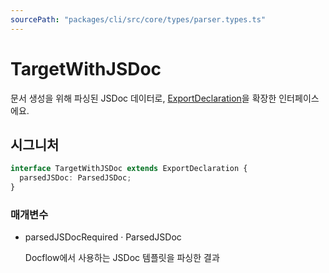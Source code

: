 ```yaml
---
sourcePath: "packages/cli/src/core/types/parser.types.ts"
---
```


# TargetWithJSDoc

문서 생성을 위해 파싱된 JSDoc 데이터로, [ExportDeclaration](/ko/reference/cli/Parser/ExportDeclaration)을 확장한 인터페이스에요.

## 시그니처

```typescript
interface TargetWithJSDoc extends ExportDeclaration {
  parsedJSDoc: ParsedJSDoc;
}
```

### 매개변수

<ul class="post-parameters-ul">
  <li class="post-parameters-li post-parameters-li-root">
    <span class="post-parameters--name">parsedJSDoc</span><span class="post-parameters--required">Required</span> · <span class="post-parameters--type">ParsedJSDoc</span>
    <br/>
    <p class="post-parameters--description">Docflow에서 사용하는 JSDoc 템플릿을 파싱한 결과</p>
  </li>
</ul>
